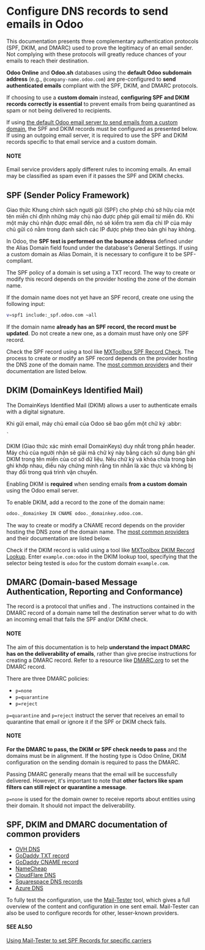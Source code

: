 # Configure DNS records to send emails in Odoo

This documentation presents three complementary authentication protocols (SPF, DKIM, and DMARC) used
to prove the legitimacy of an email sender. Not complying with these protocols will greatly reduce
chances of your emails to reach their destination.

**Odoo Online** and **Odoo.sh** databases using the **default Odoo subdomain address** (e.g.,
`@company-name.odoo.com`) are pre-configured to **send authenticated emails** compliant with the
SPF, DKIM, and DMARC protocols.

If choosing to use a **custom domain** instead, **configuring SPF and DKIM records correctly is
essential** to prevent emails from being quarantined as spam or not being delivered to recipients.

If using [the default Odoo email server to send emails from a custom domain](applications/general/email_communication/email_servers_outbound.md#email-outbound-custom-domain-odoo-server), the SPF and DKIM records must be configured as
presented below. If using an outgoing email server, it is required to use the SPF and DKIM records
specific to that email service and a custom domain.

#### NOTE
Email service providers apply different rules to incoming emails. An email may be classified as
spam even if it passes the SPF and DKIM checks.

<a id="email-domain-spf"></a>

## SPF (Sender Policy Framework)

Giao thức Khung chính sách người gửi (SPF) cho phép chủ sở hữu của một tên miền chỉ định những máy chủ nào được phép gửi email từ miền đó. Khi một máy chủ nhận được email đến, nó sẽ kiểm tra xem địa chỉ IP của máy chủ gửi có nằm trong danh sách các IP được phép theo bản ghi  hay không.

In Odoo, the **SPF test is performed on the bounce address** defined under the Alias
Domain field found under the database's General Settings. If using a custom domain as
Alias Domain, it is necessary to configure it to be SPF-compliant.

The SPF policy of a domain is set using a TXT record. The way to create or modify this record
depends on the provider hosting the  zone of the domain name.

If the domain name does not yet have an SPF record, create one using the following input:

```bash
v=spf1 include:_spf.odoo.com ~all
```

If the domain name **already has an SPF record, the record must be updated**. Do not create a new
one, as a domain must have only one SPF record.

Check the SPF record using a tool like [MXToolbox SPF Record Check](https://mxtoolbox.com/spf.aspx). The process to create or modify an SPF record depends on the
provider hosting the DNS zone of the domain name. The [most common providers](#email-domain-providers-documentation) and their documentation are listed below.

<a id="email-domain-dkim"></a>

## DKIM (DomainKeys Identified Mail)

The DomainKeys Identified Mail (DKIM) allows a user to authenticate emails with a digital signature.

Khi gửi email, máy chủ email của Odoo sẽ bao gồm một chữ ký :abbr:

```
`
```

DKIM (Giao thức xác minh email DomainKeys) duy nhất trong phần header. Máy chủ của người nhận sẽ giải mã chữ ký này bằng cách sử dụng bản ghi DKIM trong tên miền của cơ sở dữ liệu. Nếu chữ ký và khóa chứa trong bản ghi khớp nhau, điều này chứng minh rằng tin nhắn là xác thực và không bị thay đổi trong quá trình vận chuyển.

Enabling DKIM is **required** when sending emails **from a custom domain** using the Odoo email
server.

To enable DKIM, add a  record to the 
zone of the domain name:

```bash
odoo._domainkey IN CNAME odoo._domainkey.odoo.com.
```

The way to create or modify a CNAME record depends on the provider hosting the DNS zone of the
domain name. The [most common providers](#email-domain-providers-documentation) and their
documentation are listed below.

Check if the DKIM record is valid using a tool like [MXToolbox DKIM Record Lookup](https://mxtoolbox.com/dkim.aspx). Enter `example.com:odoo` in the DKIM lookup tool, specifying
that the selector being tested is `odoo` for the custom domain `example.com`.

<a id="email-domain-dmarc"></a>

## DMARC (Domain-based Message Authentication, Reporting and Conformance)

The  record is a
protocol that unifies  and . The instructions contained in the DMARC record of a domain name tell the destination server
what to do with an incoming email that fails the SPF and/or DKIM check.

#### NOTE
The aim of this documentation is to help **understand the impact DMARC has on the deliverability
of emails**, rather than give precise instructions for creating a DMARC record. Refer to a
resource like [DMARC.org](https://dmarc.org/) to set the DMARC record.

There are three DMARC policies:

- `p=none`
- `p=quarantine`
- `p=reject`

`p=quarantine` and `p=reject` instruct the server that receives an email to quarantine that email or
ignore it if the SPF or DKIM check fails.

#### NOTE
**For the DMARC to pass, the DKIM or SPF check needs to pass** and the domains must be in
alignment. If the hosting type is Odoo Online, DKIM configuration on the sending domain is
required to pass the DMARC.

Passing DMARC generally means that the email will be successfully delivered. However, it's important
to note that **other factors like spam filters can still reject or quarantine a message**.

`p=none` is used for the domain owner to receive reports about entities using their domain. It
should not impact the deliverability.

<a id="email-domain-mail-config-common-providers"></a>

<a id="email-domain-providers-documentation"></a>

## SPF, DKIM and DMARC documentation of common providers

- [OVH DNS](https://docs.ovh.com/us/en/domains/web_hosting_how_to_edit_my_dns_zone/)
- [GoDaddy TXT record](https://www.godaddy.com/help/add-a-txt-record-19232)
- [GoDaddy CNAME record](https://www.godaddy.com/help/add-a-cname-record-19236)
- [NameCheap](https://www.namecheap.com/support/knowledgebase/article.aspx/317/2237/how-do-i-add-txtspfdkimdmarc-records-for-my-domain/)
- [CloudFlare DNS](https://support.cloudflare.com/hc/en-us/articles/360019093151)
- [Squarespace DNS records](https://support.squarespace.com/hc/en-us/articles/360002101888-Adding-custom-DNS-records-to-your-Squarespace-managed-domain)
- [Azure DNS](https://docs.microsoft.com/en-us/azure/dns/dns-getstarted-portal)

To fully test the configuration, use the [Mail-Tester](https://www.mail-tester.com/) tool, which
gives a full overview of the content and configuration in one sent email. Mail-Tester can also be
used to configure records for other, lesser-known providers.

#### SEE ALSO
[Using Mail-Tester to set SPF Records for specific carriers](https://www.mail-tester.com/spf/)

